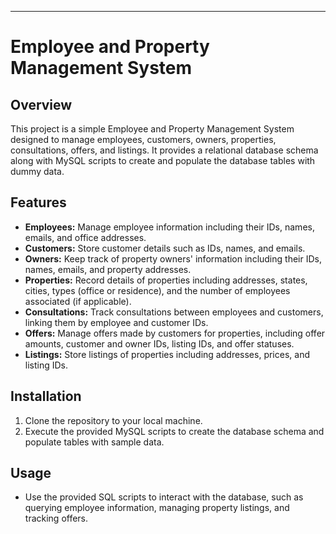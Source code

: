 ---

# Employee and Property Management System

## Overview
This project is a simple Employee and Property Management System designed to manage employees, customers, owners, properties, consultations, offers, and listings. It provides a relational database schema along with MySQL scripts to create and populate the database tables with dummy data.

## Features
- **Employees:** Manage employee information including their IDs, names, emails, and office addresses.
- **Customers:** Store customer details such as IDs, names, and emails.
- **Owners:** Keep track of property owners' information including their IDs, names, emails, and property addresses.
- **Properties:** Record details of properties including addresses, states, cities, types (office or residence), and the number of employees associated (if applicable).
- **Consultations:** Track consultations between employees and customers, linking them by employee and customer IDs.
- **Offers:** Manage offers made by customers for properties, including offer amounts, customer and owner IDs, listing IDs, and offer statuses.
- **Listings:** Store listings of properties including addresses, prices, and listing IDs.

## Installation
1. Clone the repository to your local machine.
2. Execute the provided MySQL scripts to create the database schema and populate tables with sample data.

## Usage
- Use the provided SQL scripts to interact with the database, such as querying employee information, managing property listings, and tracking offers.
